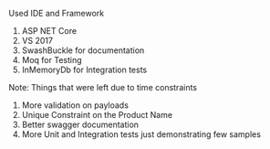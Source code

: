 Used IDE and Framework

1) ASP NET Core 
2) VS 2017
3) SwashBuckle for documentation
4) Moq for Testing
5) InMemoryDb for Integration tests


Note: Things that were left due to time constraints

1) More validation on payloads
2) Unique Constraint on the Product Name
3) Better swagger documentation
4) More Unit and Integration tests just demonstrating few samples


